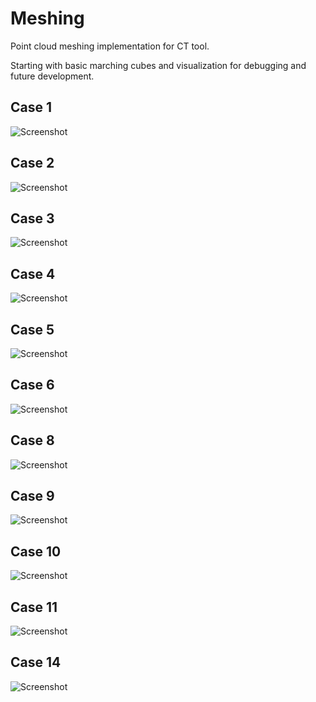 # Meshing
Point cloud meshing implementation for CT tool.

Starting with basic marching cubes and visualization for debugging and future development.

## Case 1
![Screenshot](README/Case1.PNG)

## Case 2
![Screenshot](README/Case2.PNG)

## Case 3
![Screenshot](README/Case3.PNG)

## Case 4
![Screenshot](README/Case4.PNG)

## Case 5
![Screenshot](README/Case5.PNG)

## Case 6
![Screenshot](README/Case6.PNG)

## Case 8
![Screenshot](README/Case8.PNG)

## Case 9
![Screenshot](README/Case9.PNG)


## Case 10
![Screenshot](README/Case10.PNG)

## Case 11
![Screenshot](README/Case11.PNG)

## Case 14
![Screenshot](README/Case14.PNG)
